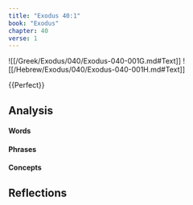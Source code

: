 ```yaml
---
title: "Exodus 40:1"
book: "Exodus"
chapter: 40
verse: 1
---
```

![[/Greek/Exodus/040/Exodus-040-001G.md#Text]]
![[/Hebrew/Exodus/040/Exodus-040-001H.md#Text]]

{{Perfect}}

## Analysis

#### Words

#### Phrases

#### Concepts

## Reflections
